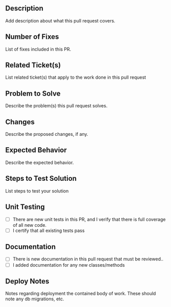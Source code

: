 ## Description
Add description about what this pull request covers.


## Number of Fixes
List of fixes included in this PR.


## Related Ticket(s)
List related ticket(s) that apply to the work done in this pull request


## Problem to Solve
Describe the problem(s) this pull request solves.

## Changes
Describe the proposed changes, if any.


## Expected Behavior
Describe the expected behavior.


## Steps to Test Solution
List steps to test your solution


## Unit Testing
- [ ] There are new unit tests in this PR, and I verify that there is full coverage of all new code.
- [ ] I certify that all existing tests pass

## Documentation

- [ ] There is new documentation in this pull request that must be reviewed..
- [ ] I added documentation for any new classes/methods

## Deploy Notes

Notes regarding deployment the contained body of work. These should note any
db migrations, etc. 
